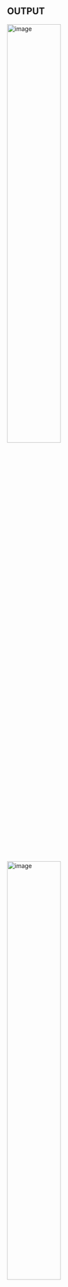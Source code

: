 ## OUTPUT

<img width=50% alt="image" src="https://github.com/mvharsh/Web-Technology/assets/111365320/eb1da514-5149-4232-b18f-2b63d0b32804">
<img width=50% alt="image" src="https://github.com/mvharsh/Web-Technology/assets/111365320/15f62c78-d4f9-4857-8a0b-9de0283c6814">
